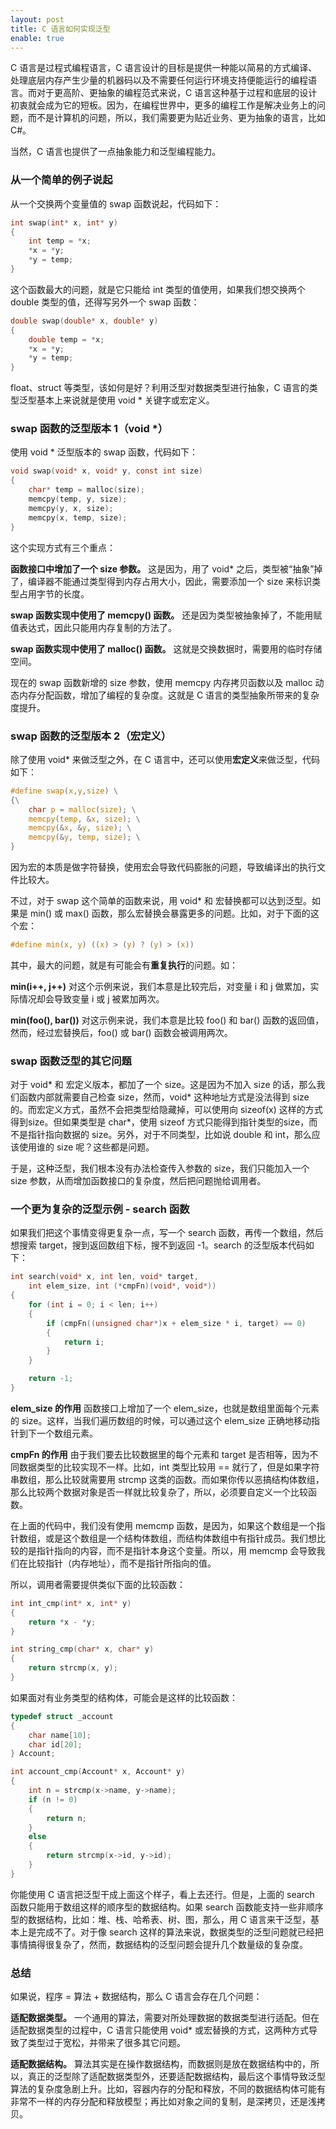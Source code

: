 ```yaml
---
layout: post
title: C 语言如何实现泛型
enable: true
---
```


C 语言是过程式编程语言，C 语言设计的目标是提供一种能以简易的方式编译、处理底层内存产生少量的机器码以及不需要任何运行环境支持便能运行的编程语言。而对于更高阶、更抽象的编程范式来说，C 语言这种基于过程和底层的设计初衷就会成为它的短板。因为，在编程世界中，更多的编程工作是解决业务上的问题，而不是计算机的问题，所以，我们需要更为贴近业务、更为抽象的语言，比如 C#。

当然，C 语言也提供了一点抽象能力和泛型编程能力。

### 从一个简单的例子说起

从一个交换两个变量值的 swap 函数说起，代码如下：

```c
int swap(int* x, int* y)
{
    int temp = *x;
    *x = *y;
    *y = temp;
}
```

这个函数最大的问题，就是它只能给 int 类型的值使用，如果我们想交换两个 double 类型的值，还得写另外一个 swap 函数：

```c
double swap(double* x, double* y)
{
    double temp = *x;
    *x = *y;
    *y = temp;
}
```

float、struct 等类型，该如何是好？利用泛型对数据类型进行抽象，C 语言的类型泛型基本上来说就是使用 void * 关键字或宏定义。

### swap 函数的泛型版本 1（void *）

使用 void * 泛型版本的 swap 函数，代码如下：

```c
void swap(void* x, void* y, const int size)
{
    char* temp = malloc(size);
    memcpy(temp, y, size);
    memcpy(y, x, size);
    memcpy(x, temp, size);
}
```

这个实现方式有三个重点：

**函数接口中增加了一个 size 参数。** 这是因为，用了 void* 之后，类型被“抽象”掉了，编译器不能通过类型得到内存占用大小，因此，需要添加一个 size 来标识类型占用字节的长度。

**swap 函数实现中使用了 memcpy() 函数。** 还是因为类型被抽象掉了，不能用赋值表达式，因此只能用内存复制的方法了。

**swap 函数实现中使用了 malloc() 函数。** 这就是交换数据时，需要用的临时存储空间。

现在的 swap 函数新增的 size 参数，使用 memcpy 内存拷贝函数以及 malloc 动态内存分配函数，增加了编程的复杂度。这就是 C 语言的类型抽象所带来的复杂度提升。

### swap 函数的泛型版本 2（宏定义）

除了使用 void* 来做泛型之外，在 C 语言中，还可以使用**宏定义**来做泛型，代码如下：

```c
#define swap(x,y,size) \
{\
    char p = malloc(size); \
    memcpy(temp, &x, size); \
    memcpy(&x, &y, size); \
    memcpy(&y, temp, size); \
}
```

因为宏的本质是做字符替换，使用宏会导致代码膨胀的问题，导致编译出的执行文件比较大。

不过，对于 swap 这个简单的函数来说，用 void* 和 宏替换都可以达到泛型。如果是 min() 或 max() 函数，那么宏替换会暴露更多的问题。比如，对于下面的这个宏：

```c
#define min(x, y) ((x) > (y) ? (y) > (x))
```

其中，最大的问题，就是有可能会有**重复执行**的问题。如：

**min(i++, j++)** 对这个示例来说，我们本意是比较完后，对变量 i 和 j 做累加，实际情况却会导致变量 i 或 j 被累加两次。

**min(foo(), bar())** 对这示例来说，我们本意是比较 foo() 和 bar() 函数的返回值，然而，经过宏替换后，foo() 或 bar() 函数会被调用两次。

### swap 函数泛型的其它问题

对于 void* 和 宏定义版本，都加了一个 size。这是因为不加入 size 的话，那么我们函数内部就需要自己检查 size，然而，void* 这种地址方式是没法得到 size 的。而宏定义方式，虽然不会把类型给隐藏掉，可以使用向 sizeof(x) 这样的方式得到size。但如果类型是 char*，使用 sizeof 方式只能得到指针类型的size，而不是指针指向数据的 size。另外，对于不同类型，比如说 double 和 int，那么应该使用谁的 size 呢？这些都是问题。

于是，这种泛型，我们根本没有办法检查传入参数的 size，我们只能加入一个 size 参数，从而增加函数接口的复杂度，然后把问题抛给调用者。

### 一个更为复杂的泛型示例 - search 函数

如果我们把这个事情变得更复杂一点，写一个 search 函数，再传一个数组，然后想搜索 target，搜到返回数组下标，搜不到返回 -1。search 的泛型版本代码如下：

```c
int search(void* x, int len, void* target, 
	int elem_size, int (*cmpFn)(void*, void*))
{
    for (int i = 0; i < len; i++)
    {
        if (cmpFn((unsigned char*)x + elem_size * i, target) == 0)
        {
            return i;
        }
    }

    return -1;
}
```

**elem_size 的作用** 函数接口上增加了一个 elem_size，也就是数组里面每个元素的 size。这样，当我们遍历数组的时候，可以通过这个 elem_size 正确地移动指针到下一个数组元素。

**cmpFn 的作用** 由于我们要去比较数据里的每个元素和 target 是否相等，因为不同数据类型的比较实现不一样。比如，int 类型比较用 == 就行了，但是如果字符串数组，那么比较就需要用 strcmp 这类的函数。而如果你传以恶搞结构体数组，那么比较两个数据对象是否一样就比较复杂了，所以，必须要自定义一个比较函数。

在上面的代码中，我们没有使用 memcmp 函数，是因为，如果这个数组是一个指针数组，或是这个数组是一个结构体数组，而结构体数组中有指针成员。我们想比较的是指针指向的内容，而不是指针本身这个变量。所以，用 memcmp 会导致我们在比较指针（内存地址），而不是指针所指向的值。

所以，调用者需要提供类似下面的比较函数：

```c
int int_cmp(int* x, int* y)
{
    return *x - *y;
}

int string_cmp(char* x, char* y)
{
    return strcmp(x, y);
}
```

如果面对有业务类型的结构体，可能会是这样的比较函数：

```c
typedef struct _account 
{
    char name[10];
    char id[20];
} Account;

int account_cmp(Account* x, Account* y)
{
    int n = strcmp(x->name, y->name);
    if (n != 0)
    {
        return n;
    }
    else
    {
        return strcmp(x->id, y->id);
    }
}
```

你能使用 C 语言把泛型干成上面这个样子，看上去还行。但是，上面的 search 函数只能用于数组这样的顺序型的数据结构。如果 search 函数能支持一些非顺序型的数据结构，比如：堆、栈、哈希表、树、图，那么，用 C 语言来干泛型，基本上是完成不了。对于像 search 这样的算法来说，数据类型的泛型问题就已经把事情搞得很复杂了，然而，数据结构的泛型问题会提升几个数量级的复杂度。

### 总结

如果说，程序 = 算法 + 数据结构，那么 C 语言会存在几个问题：

**适配数据类型。** 一个通用的算法，需要对所处理数据的数据类型进行适配。但在适配数据类型的过程中，C 语言只能使用 void* 或宏替换的方式，这两种方式导致了类型过于宽松，并带来了很多其它问题。

**适配数据结构。** 算法其实是在操作数据结构，而数据则是放在数据结构中的，所以，真正的泛型除了适配数据类型外，还要适配数据结构，最后这个事情导致泛型算法的复杂度急剧上升。比如，容器内存的分配和释放，不同的数据结构体可能有非常不一样的内存分配和释放模型；再比如对象之间的复制，是深拷贝，还是浅拷贝。
